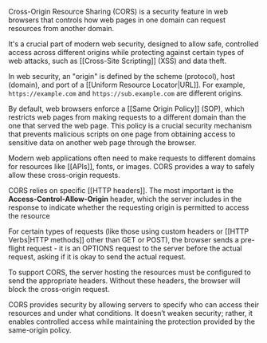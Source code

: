 Cross-Origin Resource Sharing (CORS) is a security feature in web browsers that controls how web pages in one domain can request resources from another domain.

It's a crucial part of modern web security, designed to allow safe, controlled access across different origins while protecting against certain types of web attacks, such as [[Cross-Site Scripting]] (XSS) and data theft.

In web security, an "origin" is defined by the scheme (protocol), host (domain), and port of a [[Uniform Resource Locator|URL]]. For example, `https://example.com` and `https://sub.example.com` are different origins.

By default, web browsers enforce a [[Same Origin Policy]] (SOP), which restricts web pages from making requests to a different domain than the one that served the web page. This policy is a crucial security mechanism that prevents malicious scripts on one page from obtaining access to sensitive data on another web page through the browser.

Modern web applications often need to make requests to different domains for resources like [[APIs]], fonts, or images. CORS provides a way to safely allow these cross-origin requests.

CORS relies on specific [[HTTP headers]]. The most important is the **Access-Control-Allow-Origin** header, which the server includes in the response to indicate whether the requesting origin is permitted to access the resource

For certain types of requests (like those using custom headers or [[HTTP Verbs|HTTP methods]] other than GET or POST), the browser sends a pre-flight request - it is an OPTIONS request to the server before the actual request, asking if it is okay to send the actual request.

To support CORS, the server hosting the resources must be configured to send the appropriate headers. Without these headers, the browser will block the cross-origin request.

CORS provides security by allowing servers to specify who can access their resources and under what conditions. It doesn’t weaken security; rather, it enables controlled access while maintaining the protection provided by the same-origin policy.
